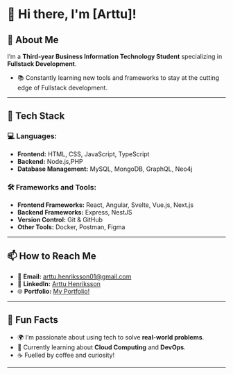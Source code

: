 # 👋 Hi there, I'm [Arttu]! 



## 🌟 About Me

I’m a **Third-year Business Information Technology Student** specializing in **Fullstack Development**. 

- 📚 Constantly learning new tools and frameworks to stay at the cutting edge of Fullstack development.

---

## 🔧 Tech Stack

### 💻 Languages:
- **Frontend:** HTML, CSS, JavaScript, TypeScript
- **Backend:** Node.js,PHP
- **Database Management:** MySQL, MongoDB, GraphQL, Neo4j

### 🛠️ Frameworks and Tools:
- **Frontend Frameworks:** React, Angular, Svelte, Vue.js, Next.js
- **Backend Frameworks:** Express, NestJS
- **Version Control:** Git & GitHub
- **Other Tools:** Docker, Postman, Figma

---

## 📫 How to Reach Me

- 📧 **Email:** [arttu.henriksson01@gmail.com](mailto:arttu.henriksson01@gmail.com)
- 💼 **LinkedIn:** [Arttu Henriksson](https://www.linkedin.com/in/arttu-henriksson/)
- 🌐 **Portfolio:** [My Portfolio!]([https://your-portfolio.com](https://arttu-henriksson.netlify.app/))

---

## 🎯 Fun Facts
- 🌍 I’m passionate about using tech to solve **real-world problems**.
- 🌱 Currently learning about **Cloud Computing** and **DevOps**.
- ☕ Fuelled by coffee and curiosity!

---

